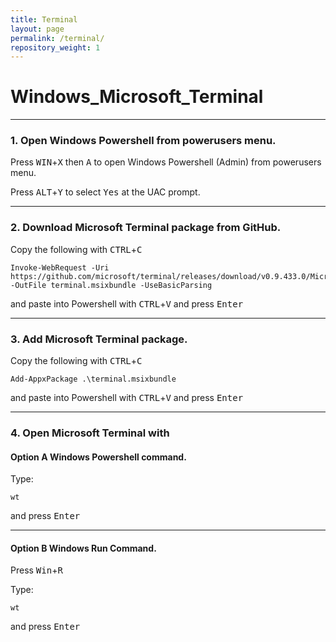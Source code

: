 ```yaml
---
title: Terminal
layout: page
permalink: /terminal/
repository_weight: 1
---
```


# Windows_Microsoft_Terminal

---

### 1. Open Windows Powershell from powerusers menu.

Press <kbd>WIN</kbd>+<kbd>X</kbd> then <kbd>A</kbd> to open Windows Powershell (Admin) from powerusers menu.

Press <kbd>ALT</kbd>+<kbd>Y</kbd> to select <kbd>Yes</kbd> at the UAC prompt.

---

### 2. Download Microsoft Terminal package from GitHub.

Copy the following with <kbd>CTRL</kbd>+<kbd>C</kbd>

```
Invoke-WebRequest -Uri https://github.com/microsoft/terminal/releases/download/v0.9.433.0/Microsoft.WindowsTerminal_0.9.433.0_8wekyb3d8bbwe.msixbundle -OutFile terminal.msixbundle -UseBasicParsing
```

and paste into Powershell with <kbd>CTRL</kbd>+<kbd>V</kbd> and press <kbd>Enter</kbd>

---

### 3. Add Microsoft Terminal package.

Copy the following with <kbd>CTRL</kbd>+<kbd>C</kbd>

```
Add-AppxPackage .\terminal.msixbundle
```

and paste into Powershell with <kbd>CTRL</kbd>+<kbd>V</kbd> and press <kbd>Enter</kbd>

---

### 4. Open Microsoft Terminal with

#### Option A Windows Powershell command.

Type:

`wt` 

and press <kbd>Enter</kbd>

---

#### Option B Windows Run Command.

Press <kbd>Win</kbd>+<kbd>R</kbd>

Type:

`wt` 

and press <kbd>Enter</kbd>
